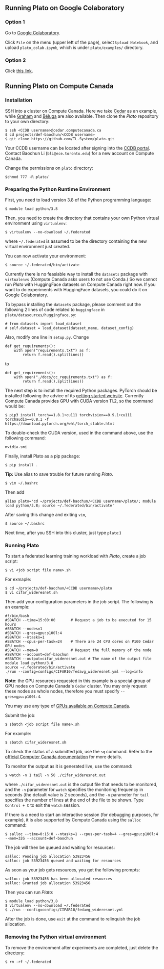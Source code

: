 ## Running Plato on Google Colaboratory

### Option 1

Go to [Google Colaboratory](https://colab.research.google.com/notebooks/intro.ipynb).

Click `File` on the menu (upper left of the page), select `Upload Notebook`, and upload `plato_colab.ipynb`, which is under `plato/examples/` directory.

### Option 2

Click [this link](https://colab.research.google.com/drive/1boDurcQF5X9jq25-DsKDTus3h50NBn8h?usp=sharing).


## Running Plato on Compute Canada

### Installation

SSH into a cluster on Compute Canada. Here we take [Cedar]((https://docs.computecanada.ca/wiki/Cedar)) as an example, while [Graham](https://docs.computecanada.ca/wiki/Graham) and [Béluga](https://docs.computecanada.ca/wiki/Béluga/en) are also available. Then clone the *Plato* repository to your own directory:

```shell
$ ssh <CCDB username>@cedar.computecanada.ca
$ cd projects/def-baochun/<CCDB username>
$ git clone https://github.com/TL-System/plato.git
```

Your CCDB username can be located after signing into the [CCDB portal](https://ccdb.computecanada.ca/). Contact Baochun Li (`bli@ece.toronto.edu`) for a new account on Compute Canada.

Change the permissions on `plato` directory:

```shell
$chmod 777 -R plato/
```

### Preparing the Python Runtime Environment

First, you need to load version 3.8 of the Python programming language:

```shell
$ module load python/3.8
```

Then, you need to create the directory that contains your own Python virtual environment using `virtualenv`:

```shell
$ virtualenv --no-download ~/.federated
```

where `~/.federated` is assumed to be the directory containing the new virtual environment just created. 

You can now activate your environment:

```shell
$ source ~/.federated/bin/activate
```

Currently there is no feasiable way to install the `datasets` package with `virtualenvs` (Compute Canada asks users to not use Conda.) So we cannot run *Plato* with HuggingFace datasets on Compute Canada right now. If you want to do experiments with HuggingFace datasets, you could do it on Google Colaboratory.

To bypass installing the `datasets` package, please comment out the following 2 lines of code related to `huggingface` in `plato/datasources/huggingface.py`:

```
# from datasets import load_dataset
# self.dataset = load_dataset(dataset_name, dataset_config)
```

Also, modify one line in `setup.py`. Change

```
def get_requirements():
    with open("requirements.txt") as f:
        return f.read().splitlines()
```

to

```
def get_requirements():
    with open("./docs/cc_requirements.txt") as f:
        return f.read().splitlines()
```

The next step is to install the required Python packages. PyTorch should be installed following the advice of its [getting started website](https://pytorch.org/get-started/locally/). Currently Compute Canada provides GPU with CUDA version 11.2, so the command would be:

```shell
$ pip3 install torch==1.8.1+cu111 torchvision==0.9.1+cu111 torchaudio==0.8.1 -f https://download.pytorch.org/whl/torch_stable.html
```

To double-check the CUDA version, used in the command above, use the following command:

```shell
nvidia-smi
```

Finally, install Plato as a pip package:

```shell
$ pip install .
```

**Tip:** Use alias to save trouble for future running *Plato*.

```
$ vim ~/.bashrc
```

Then add 

```
alias plato='cd ~/projects/def-baochun/<CCDB username>/plato/; module load python/3.8; source ~/.federated/bin/activate'
```

After saving this change and exiting `vim`, 

```
$ source ~/.bashrc
```

Next time, after you SSH into this cluster, just type `plato`:)



### Running Plato

To start a federated learning training workload with *Plato*, create a job script:

```shell
$ vi <job script file name>.sh
```

For exmaple:

```shell
$ cd ~/projects/def-baochun/<CCDB username>/plato
$ vi cifar_wideresnet.sh
```

Then add your configuration parameters in the job script. The following is an example:

```
#!/bin/bash
#SBATCH --time=15:00:00       # Request a job to be executed for 15 hours
#SBATCH --nodes=1 
#SBATCH --gres=gpu:p100l:4   
#SBATCH --ntasks=1
#SBATCH --cpus-per-task=24    # There are 24 CPU cores on P100 Cedar GPU nodes
#SBATCH --mem=0               # Request the full memory of the node
#SBATCH --account=def-baochun
#SBATCH --output=cifar_wideresnet.out # The name of the output file
module load python/3.8
source ~/.federated/bin/activate
./run --config=configs/CIFAR10/fedavg_wideresnet.yml --log=info
```

**Note:** the GPU resources requested in this example is a special group of GPU nodes on Compute Canada's `Cedar` cluster. You may only request these nodes as whole nodes, therefore you must specify `--gres=gpu:p100l:4`.

You may use any type of [GPUs available on Compute Canada](https://docs.computecanada.ca/wiki/Using_GPUs_with_Slurm).

Submit the job:

```shell
$ sbatch <job script file name>.sh
```

For example:

```shell
$ sbatch cifar_wideresnet.sh
```

To check the status of a submitted job, use the `sq` command. Refer to the [official Computer Canada documentation](https://docs.computecanada.ca/wiki/Running_jobs#Use_sbatch_to_submit_jobs) for more details.

To monitor the output as it is generated live, use the command:

```shell
$ watch -n 1 tail -n 50 ./cifar_wideresnet.out
```

where `./cifar_wideresnet.out` is the output file that needs to be monitored, and the `-n` parameter for `watch` specifies the monitoring frequency in seconds (the default value is 2 seconds), and the `-n` parameter for `tail` specifies the number of lines at the end of the file to be shown. Type `Control + C` to exit the `watch` session.

If there is a need to start an interactive session (for debugging purposes, for example), it is also supported by Compute Canada using the `salloc` command:

```shell
$ salloc --time=0:15:0 --ntasks=1 --cpus-per-task=4 --gres=gpu:p100l:4 --mem=32G --account=def-baochun
```

The job will then be queued and waiting for resources:

```
salloc: Pending job allocation 53923456
salloc: job 53923456 queued and waiting for resources
```

As soon as your job gets resources, you get the following prompts:

```
salloc: job 53923456 has been allocated resources
salloc: Granted job allocation 53923456
```

Then you can run *Plato*:

```shell
$ module load python/3.8
$ virtualenv --no-download ~/.federated
$ ./run --config=configs/CIFAR10/fedavg_wideresnet.yml
```

After the job is done, use `exit` at the command to relinquish the job allocation.

### Removing the Python virtual environment

To remove the environment after experiments are completed, just delete the directory:

```shell
$ rm -rf ~/.federated
```
